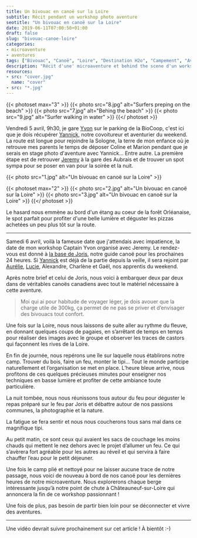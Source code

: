 ```yaml
---
title: Un bivouac en canoë sur la Loire
subtitle: Récit pendant un workshop photo aventure
seotitle: "Un bivouac en canoë sur la Loire"
date: 2019-06-11T07:00:50+01:00
draft: false
slug: "bivouac-canoe-loire"
categories:
- microaventure
- aventures
tags: ["Bivouac", "Canoë", "Loire", "Destination H2o", "Campement", "Aventure", "microaventure", "Captain Yvon", "France"]
description: "Récit d'une' microaventure et behind the scene d'un workshop photo aventure sur les bords de Loire en canoë autour d'un bivouac avec Captain Yvon Studio."
resources:
- src: "cover.jpg"
  name: "cover"
- src: "*.jpg"
---
```




{{< photoset max="3" >}}
  {{< photo src="8.jpg" alt="Surfers preping on the beach" >}}
  {{< photo src="7.jpg" alt="Behing the beach" >}}
  {{< photo src="9.jpg" alt="Surfer walking in water" >}}
{{</ photoset >}}


Vendredi 5 avril, 9h30, je gare [Yvon](https://www.instagram.com/lifewithyvon/) sur le parking de la BioCoop, c'est ici que je dois récupérer [Yannick](https://vadrouilles.co/bivouac-et-canoe/), notre covoitureur et aventurier du weekend. La route est longue pour rejoindre la Sologne, la terre de mon enfance où je retrouve mes parents le temps de déposer Coline et Marion pendant que je serais en stage photo d'aventure avec Yannick... Entre autre.
La première étape est de retrouver [Jeremy](https://djisupertramp.com/) à la gare des Aubrais et de trouver un spot sympa pour se poser en van pour la soirée et la nuit.

{{< photo src="1.jpg" alt="Un bivouac en canoë sur la Loire" >}}

{{< photoset max="2" >}}
  {{< photo src="2.jpg" alt="Un bivouac en canoë sur la Loire" >}}
  {{< photo src="3.jpg" alt="Un bivouac en canoë sur la Loire" >}}
{{</ photoset >}}

Le hasard nous emmène au bord d'un étang au coeur de la forêt Orléanaise, le spot parfait pour profiter d'une belle lumière et déguster les pizzas achetées un peu plus tôt sur la route.

***

Samedi 6 avril, voilà la fameuse date que j'attendais avec impatience, la date de mon workshop Captain Yvon organisé avec Jeremy. Le rendez-vous est donné à [la base de Joris](https://www.destinationh2o.fr/), notre guide canoë pour les prochaines 24 heures. Si [Yannick](https://www.instagram.com/vadrouilles.co/) est déjà de la partie depuis la veille, il sera rejoint par [Aurélie](https://www.instagram.com/aurel_baroude/), [Lucie](https://www.instagram.com/lulujzzz/), Alexandre, Charlène et Gaël, nos apprentis du weekend.

Après notre brief et celui de Joris, nous voici à embarquer deux par deux dans de véritables canoës canadiens avec tout le matériel nécessaire à cette aventure.

> Moi qui ai pour habitude de voyager léger, je dois avouer que la charge utile de 300kg, ça permet de ne pas se priver et d’envisager des bivouacs tout confort.

Une fois sur la Loire, nous nous laissons de suite aller au rythme du fleuve, en donnant quelques coups de pagaies, en s’arrêtant de temps en temps pour réaliser des images avec le groupe et observer les traces de castors qui façonnent les rives de la Loire.

En fin de journée, nous repérons une île sur laquelle nous établirons notre camp. Trouver du bois, faire un feu, monter le tipi... Tout le monde participe naturellement et l’organisation se met en place.
L’heure bleue arrive, nous profitons de ces quelques précieuses minutes pour enseigner nos techniques en basse lumière et profiter de cette ambiance toute particulière.

La nuit tombée, nous nous réunissons tous autour du feu pour déguster le repas préparé sur le feu par Joris et débattre autour de nos passions communes, la photographie et la nature.

La fatigue se fera sentir et nous nous coucherons tous sans mal dans ce magnifique tipi.

Au petit matin, ce sont ceux qui avaient les sacs de couchage les moins chauds qui mettent le nez dehors avec le projet d’allumer un feu. Ce qui s’avèrera fort agréable pour les autres au réveil et qui servira à faire chauffer l’eau pour le petit déjeuner.

Une fois le camp plié et nettoyé pour ne laisser aucune trace de notre passage, nous voici de nouveau à bord de nos canoë pour les dernières heures de notre microaventure.
Nous explorerons chaque berge intéressante jusqu’à notre point de chute à Châteauneuf-sur-Loire qui annoncera la fin de ce workshop passionnant !

Une fois de plus, pas besoin de partir bien loin pour se déconnecter et vivre des aventures.

***

Une vidéo devrait suivre prochainement sur cet article ! À bientôt :-)

